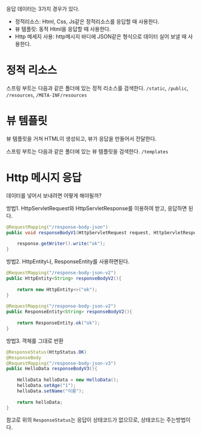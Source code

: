 응답 데이터는 3가지 경우가 있다.
* 정적리소스: Html, Css, Js같은 정적리소스를 응답할 때 사용한다.
* 뷰 템플릿: 동적 Html을 응답할 때 사용한다.
* Http 메세지 사용: http메시지 바디에 JSON같은 형식으로 데이터 실어 보낼 때 사용한다.

# 정적 리소스
스프링 부트는 다음과 같은 폴더에 있는 정적 리소스를 검색한다.
`/static`, `/public`, `/resources`, `/META-INF/resources`

# 뷰 템플릿
뷰 템플릿을 거쳐 HTML이 생성되고, 뷰가 응답을 만들어서 전달한다.

스프링 부트는 다음과 같은 폴더에 있는 뷰 템플릿을 검색한다.
`/templates`

# Http 메시지 응답
데이터를 넣어서 보내려면 어떻게 해야될까?

방법1. HttpServletRequest와 HttpServletResponse를 이용하여 받고, 응답하면 된다.
```java
@RequestMapping("/response-body-json")  
public void responseBodyV1(HttpServletRequest request, HttpServletResponse response) throws IOException {  
  
    response.getWriter().write("ok");  
}
```

방법2. HttpEntity나, ResponseEntity를 사용하면된다.
```java
@RequestMapping("/response-body-json-v2")  
public HttpEntity<String> responseBodyV2(){  
  
    return new HttpEntity<>("ok");  
}
  
@RequestMapping("/response-body-json-v2")  
public ResponseEntity<String> responseBodyV2(){  
  
    return ResponseEntity.ok("ok");  
}
```

방법3. 객체를 그대로 반환
```java
@ResponseStatus(HttpStatus.OK)  
@ResponseBody  
@RequestMapping("/response-body-json-v3")  
public HelloData responseBodyV3(){  
  
    HelloData helloData = new HelloData();  
    helloData.setAge("1");  
    helloData.setName("이름");  
  
    return helloData;  
}
```
참고로 위의 `ResponseStatus`는 응답이 상태코드가 없으므로, 상태코드는 주는방법이다.
